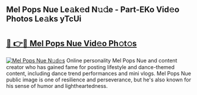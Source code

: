 ## Mel Pops Nue Le𝚊k𝚎d N𝚞𝚍e - Part-EKo Vid𝚎o Photos Le𝚊ks yTcUi

# <h2><a href="http://fb8kfw.evod.top/?m=Mel+Pops+Nue">🔗 👉🔴 Mel Pops Nue Vid𝚎o Ph𝚘t𝚘s</a></h2>

[![Mel Pops Nue N𝚞d𝚎s](https://i.imgur.com/8V9OHl7.gif)](http://fb8kfw.evod.top/?m=Mel+Pops+Nue)
Online personality Mel Pops Nue and content creator who has gained fame for posting lifestyle and dance-themed content, including dance trend performances and mini vlogs. Mel Pops Nue public image is one of resilience and perseverance, but he's also known for his sense of humor and lightheartedness. 

